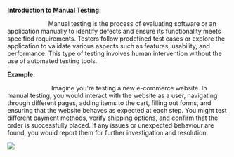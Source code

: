 ﻿**Introduction to Manual Testing:**

`             `Manual testing is the process of evaluating software or an application manually to identify defects and ensure its functionality meets specified requirements. Testers follow predefined test cases or explore the application to validate various aspects such as features, usability, and performance. This type of testing involves human intervention without the use of automated testing tools. 

**Example:** 

`              `Imagine you're testing a new e-commerce website. In manual testing, you would interact with the website as a user, navigating through different pages, adding items to the cart, filling out forms, and ensuring that the website behaves as expected at each step. You might test different payment methods, verify shipping options, and confirm that the order is successfully placed. If any issues or unexpected behaviour are found, you would report them for further investigation and resolution.

![](Aspose.Words.abfdc8d1-e318-4088-8620-51975df44236.001.png)
